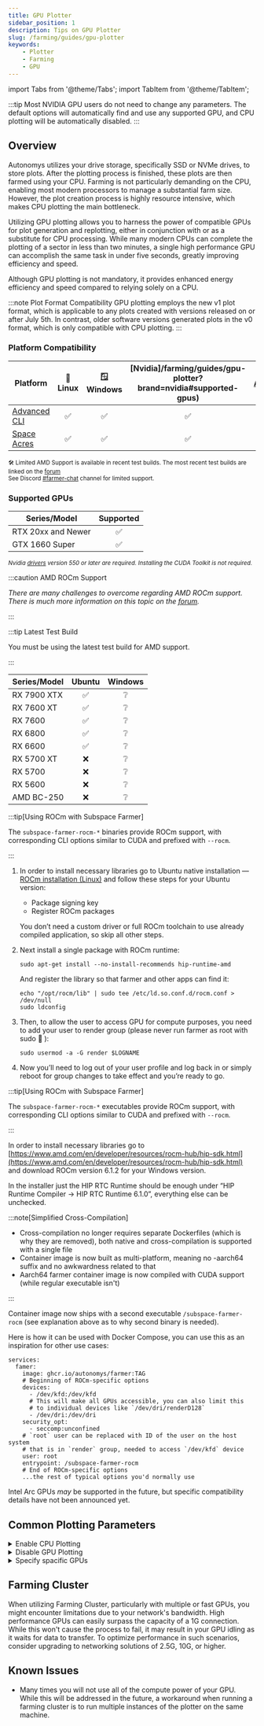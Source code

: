```yaml
---
title: GPU Plotter
sidebar_position: 1
description: Tips on GPU Plotter
slug: /farming/guides/gpu-plotter
keywords:
    - Plotter
    - Farming
    - GPU
---
```


import Tabs from '@theme/Tabs';
import TabItem from '@theme/TabItem';

:::tip
Most NVIDIA GPU users do not need to change any parameters. The default options will automatically find and use any supported GPU, and CPU plotting will be automatically disabled.
:::

## Overview

Autonomys utilizes your drive storage, specifically SSD or NVMe drives, to store plots. After the plotting process is finished, these plots are then farmed using your CPU. Farming is not particularly demanding on the CPU, enabling most modern processors to manage a substantial farm size. However, the plot creation process is highly resource intensive, which makes CPU plotting the main bottleneck.

Utilizing GPU plotting allows you to harness the power of compatible GPUs for plot generation and replotting, either in conjunction with or as a substitute for CPU processing. While many modern CPUs can complete the plotting of a sector in less than two minutes, a single high performance GPU can accomplish the same task in under five seconds, greatly improving efficiency and speed.

Although GPU plotting is not mandatory, it provides enhanced energy efficiency and speed compared to relying solely on a CPU.


:::note Plot Format Compatibility
GPU plotting employs the new v1 plot format, which is applicable to any plots created with versions released on or after July 5th. In contrast, older software versions generated plots in the v0 format, which is only compatible with CPU plotting.
:::


### Platform Compatibility

| Platform | 🐧 Linux | 🪟 Windows | [Nvidia]/farming/guides/gpu-plotter?brand=nvidia#supported-gpus) | [AMD](/farming/guides/gpu-plotter?brand=amd#supported-gpus) | [Intel](/farming/guides/gpu-plotter?brand=intel#supported-gpus) |
|---|:-:|:-:|:-:|:-:|:-:|
| [Advanced CLI](https://github.com/autonomys/subspace/releases) | ✅ | ✅ |✅ | ✅ | 🔮 |
| [Space Acres](https://github.com/autonomys/space-acres/releases) | ✅ | ✅ | ✅ | 🔜 | 🔮 |

<small>🛠️ Limited AMD Support is available in recent test builds. The most recent test builds are linked on the [forum](https://forum.autonomys.xyz/t/rocm-gpu-support-amd/4440)</small>
<br />
<small>See Discord [#farmer-chat](https://discord.com/channels/864285291518361610/1062507270539321485) channel for limited support.</small>


### Supported GPUs

<Tabs queryString="brand">


<TabItem value="nvidia" label="Nvidia" queryString="nvidia" default>

| Series/Model | Supported |
|---|:--:|
| RTX 20xx and Newer | ✅ |
| GTX 1660 Super | ✅ |

<small>*Nvidia [drivers](https://developer.nvidia.com/cuda-downloads) version 550 or later are required. Installing the CUDA Toolkit is not required.*</small>

</TabItem>

<TabItem value="amd" label="AMD" default>

:::caution AMD ROCm Support

*There are many challenges to overcome regarding AMD ROCm support. There is much more information on this topic on the [forum](https://forum.autonomys.xyz/t/rocm-gpu-support-amd/4440).*

:::

:::tip Latest Test Build

You must be using the latest test build for AMD support.

:::

| Series/Model | Ubuntu |Windows |
|---|:---:|:---:|
| RX 7900 XTX | ✅ | ❔ |
| RX 7600 XT | ✅ | ❔ |
| RX 7600 | ✅ | ❔ |
| RX 6800 | ✅ | ❔ |
| RX 6600 | ✅ | ❔ |
| RX 5700 XT | ❌ | ❔ |
| RX 5700 | ❌ | ❔ |
| RX 5600 | ❌ | ❔ |
| AMD BC-250 | ❌ | ❔ |


<Tabs groupId="OS">

<TabItem value="linux" label="🐧 Ubuntu" default>

:::tip[Using ROCm with Subspace Farmer]

The `subspace-farmer-rocm-*` binaries provide ROCm support, with corresponding CLI options similar to CUDA and prefixed with `--rocm`.

:::

1.  In order to install necessary libraries go to Ubuntu native installation — [ROCm installation (Linux)](https://rocm.docs.amd.com/projects/install-on-linux/en/docs-6.2.2/install/native-install/ubuntu.html) and follow these steps for your Ubuntu version:

    - Package signing key
    - Register ROCm packages

    You don’t need a custom driver or full ROCm toolchain to use already compiled application, so skip all other steps.

2.  Next install a single package with ROCm runtime:

    ```text
    sudo apt-get install --no-install-recommends hip-runtime-amd
    ```
    And register the library so that farmer and other apps can find it:

    ```text
    echo "/opt/rocm/lib" | sudo tee /etc/ld.so.conf.d/rocm.conf > /dev/null
    sudo ldconfig
    ```

3.  Then, to allow the user to access GPU for compute purposes, you need to add your user to render group (please never run farmer as root with sudo :pray: ):

    ```text
    sudo usermod -a -G render $LOGNAME
    ```

4.  Now you’ll need to log out of your user profile and log back in or simply reboot for group changes to take effect and you’re ready to go.

</TabItem>

<TabItem value="windows" label="🪟 Windows">

:::tip[Using ROCm with Subspace Farmer]

The `subspace-farmer-rocm-*` executables provide ROCm support, with corresponding CLI options similar to CUDA and prefixed with `--rocm`.

:::

In order to install necessary libraries go to [https://www.amd.com/en/developer/resources/rocm-hub/hip-sdk.html](https://www.amd.com/en/developer/resources/rocm-hub/hip-sdk.html) and download ROCm version 6.1.2 for your Windows version.

In the installer just the HIP RTC Runtime should be enough under “HIP Runtime Compiler → HIP RTC Runtime 6.1.0”, everything else can be unchecked.

</TabItem>

<TabItem value="docker" label="🐳 Docker">

:::note[Simplified Cross-Compilation]

- Cross-compilation no longer requires separate Dockerfiles (which is why they are removed), both native and cross-compilation is supported with a single file
- Container image is now built as multi-platform, meaning no -aarch64 suffix and no awkwardness related to that
- Aarch64 farmer container image is now compiled with CUDA support (while regular executable isn't)

:::

Container image now ships with a second executable `/subspace-farmer-rocm` (see explanation above as to why second binary is needed).

Here is how it can be used with Docker Compose, you can use this as an inspiration for other use cases:

```text
services:
  famer:
    image: ghcr.io/autonomys/farmer:TAG
    # Beginning of ROCm-specific options
    devices:
      - /dev/kfd:/dev/kfd
      # This will make all GPUs accessible, you can also limit this
      # to individual devices like `/dev/dri/renderD128`
      - /dev/dri:/dev/dri
    security_opt:
      - seccomp:unconfined
    # `root` user can be replaced with ID of the user on the host system
    # that is in `render` group, needed to access `/dev/kfd` device
    user: root
    entrypoint: /subspace-farmer-rocm
    # End of ROCm-specific options
    ...the rest of typical options you'd normally use
```
</TabItem>


</Tabs>

</TabItem>

<TabItem value="intel" label="Intel" default>

Intel Arc GPUs *may* be supported in the future, but specific compatibility details have not been announced yet.

</TabItem>

</Tabs>

## Common Plotting Parameters

<details>
<summary>Enable CPU Plotting</summary>

When a compatible GPU is detected, CPU plotting is automatically disabled by default, but can be re-enabled if needed by specifying number of concurrently encoded sectors: `--cpu-sector-encoding-concurrency <sectors>`

  ```bash
  --cpu-sector-encoding-concurrency 2
  ```

</details>

<details>
<summary>Disable GPU Plotting</summary>

  ```bash title="Linux"
  --cuda-gpus ""
  ```

  ```powershell title="Windows"
  --cuda-gpus 99
  ```

</details>

<details>
<summary>Specify spacific GPUs</summary>

Specify particular GPUs for plotting rather than using all available GPUs (the default configuration employs all compatible GPUs): `--cuda-gpus <gpu_ids>`

  ```bash
  --cuda-gpus 0,1,3
  ```

</details>

## Farming Cluster
  
When utilizing Farming Cluster, particularly with multiple or fast GPUs, you might encounter limitations due to your network's bandwidth. High performance GPUs can easily surpass the capacity of a 1G connection. While this won't cause the process to fail, it may result in your GPU idling as it waits for data to transfer. To optimize performance in such scenarios, consider upgrading to networking solutions of 2.5G, 10G, or higher.


## Known Issues

- Many times you will not use all of the compute power of your GPU. While this will be addressed in the future, a workaround when running a farming cluster is to run multiple instances of the plotter on the same machine.
